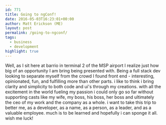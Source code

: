 ```yaml
---
id: 771
title: Going to ngConf!
date: 2016-05-03T16:23:01+00:00
author: Matt Erickson (ME)
layout: post
permalink: /going-to-ngconf/
tags:
  - business
  - development
highlight: true
---
```

Well, as I sit here at barrio in terminal 2 of the MSP airport I realize just how big of an opportunity I am bring being presented with. Being a full stack dev looking to separate myself from the crowd I found front end   -  interesting, opinionated, fun, and fulfilling more than other parts. i like to think i bring clarity and simplicity to both code and ui's through my creations. with all the excitement in the world fueling my passion i could only go so far without supporting casts like my wife, my boss, his boss, her boss and ultimately the ceo of my work and the company as a whole. i want to take this trip to better me, as a developer, as a name, as a person, as a leader, and as a valuable employee. much is to be learned and hopefully i can sponge it all. wish me luck!